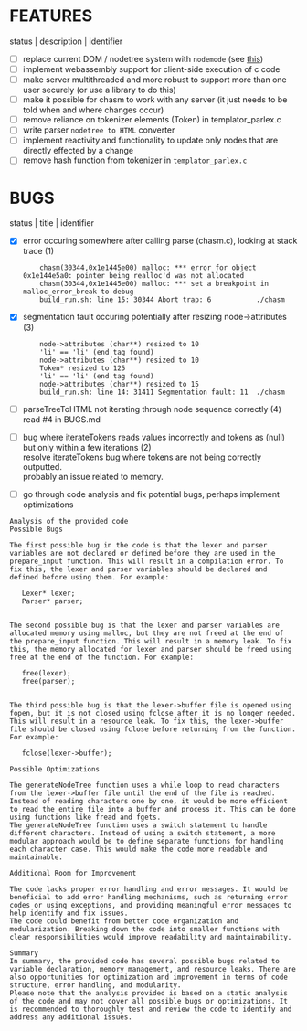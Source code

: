 # FEATURES  
status | description | identifier  

- [ ] replace current DOM / nodetree system with `nodemode` (see [this](https://github.com/TheCalculus/nodemode))
- [ ] implement webassembly support for client-side execution of c code  
- [ ] make server multithreaded and more robust to support more than one user securely (or use a library to do this)  
- [ ] make it possible for chasm to work with any server (it just needs to be told when and where changes occur)
- [ ] remove reliance on tokenizer elements (Token) in templator_parlex.c  
- [ ] write parser `nodetree to HTML` converter
- [ ] implement reactivity and functionality to update only nodes that are directly effected by a change
- [ ] remove hash function from tokenizer in `templator_parlex.c`

# BUGS
status | title | identifier  

- [x] error occuring somewhere after calling parse (chasm.c), looking at stack trace (1)  
    ``` 
        chasm(30344,0x1e1445e00) malloc: *** error for object 0x1e144e5a0: pointer being realloc'd was not allocated  
        chasm(30344,0x1e1445e00) malloc: *** set a breakpoint in malloc_error_break to debug  
        build_run.sh: line 15: 30344 Abort trap: 6           ./chasm  
    ```

- [x] segmentation fault occuring potentially after resizing node->attributes (3)  
    ```
        node->attributes (char**) resized to 10  
        'li' == 'li' (end tag found)  
        node->attributes (char**) resized to 10  
        Token* resized to 125  
        'li' == 'li' (end tag found)  
        node->attributes (char**) resized to 15  
        build_run.sh: line 14: 31411 Segmentation fault: 11  ./chasm  
    ```
- [ ] parseTreeToHTML not iterating through node sequence correctly (4)
    read #4 in BUGS.md
- [ ] bug where iterateTokens reads values incorrectly and tokens as (null) but only within a few iterations (2)  
    resolve iterateTokens bug where tokens are not being correctly outputted.   
    probably an issue related to memory.  
- [ ] go through code analysis and fix potential bugs, perhaps implement optimizations  
```
Analysis of the provided code
Possible Bugs

The first possible bug in the code is that the lexer and parser variables are not declared or defined before they are used in the prepare_input function. This will result in a compilation error. To fix this, the lexer and parser variables should be declared and defined before using them. For example:

   Lexer* lexer;
   Parser* parser;


The second possible bug is that the lexer and parser variables are allocated memory using malloc, but they are not freed at the end of the prepare_input function. This will result in a memory leak. To fix this, the memory allocated for lexer and parser should be freed using free at the end of the function. For example:

   free(lexer);
   free(parser);


The third possible bug is that the lexer->buffer file is opened using fopen, but it is not closed using fclose after it is no longer needed. This will result in a resource leak. To fix this, the lexer->buffer file should be closed using fclose before returning from the function. For example:

   fclose(lexer->buffer);

Possible Optimizations

The generateNodeTree function uses a while loop to read characters from the lexer->buffer file until the end of the file is reached. Instead of reading characters one by one, it would be more efficient to read the entire file into a buffer and process it. This can be done using functions like fread and fgets.
The generateNodeTree function uses a switch statement to handle different characters. Instead of using a switch statement, a more modular approach would be to define separate functions for handling each character case. This would make the code more readable and maintainable.

Additional Room for Improvement

The code lacks proper error handling and error messages. It would be beneficial to add error handling mechanisms, such as returning error codes or using exceptions, and providing meaningful error messages to help identify and fix issues.
The code could benefit from better code organization and modularization. Breaking down the code into smaller functions with clear responsibilities would improve readability and maintainability.

Summary
In summary, the provided code has several possible bugs related to variable declaration, memory management, and resource leaks. There are also opportunities for optimization and improvement in terms of code structure, error handling, and modularity.
Please note that the analysis provided is based on a static analysis of the code and may not cover all possible bugs or optimizations. It is recommended to thoroughly test and review the code to identify and address any additional issues.
```
